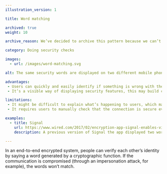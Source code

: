 ```yaml
---
illustration_version: 1

title: Word matching

archived: true
weight: 10

archive_reason: We’ve decided to archive this pattern because we can’t find an example of it being used in a service.

category: Doing security checks

images:
  - url: /images/word-matching.svg

alt: The same security words are displayed on two different mobile phones.

advantages:
 - Users can quickly and easily identify if something is wrong with the end-to-end encryption
 - It’s a visible way of displaying security features, this may build confidence in situations where information is considered higher risk

limitations:
 - It might be difficult to explain what’s happening to users, which may have an impact on how effective it is as a signal
 - It requires users to manually check that the connection is secure every time, which may not be appropriate to the level of risk

examples:
  - title: Signal
    url: https://www.wired.com/2017/02/encryption-app-signal-enables-video-calls-new-privacy-tradeoff/
    description: A previous version of Signal the app displayed two words on the caller’s home screens. This feature was removed in 2017.

---
```


In an end-to-end encrypted system, people can verify each other’s identity by saying a word generated by a cryptographic function. If the communication is compromised (through an impersonation attack, for example), the words won’t match.
